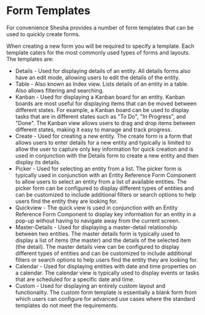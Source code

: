 # Form Templates

For convenience Shesha provides a number of form templates that can be used to quickly create forms.

When creating a new form you will be required to specify a template. Each template caters for the most commonly used types of forms and layouts. The templates are:
- Details - Used for displaying details of an entity. All details forms also have an edit mode, allowing users to edit the details of the entity.
- Table - Also known as Index view. Lists details of an entity in a table. Also allows filtering and searching.
- Kanban - Used for displaying a Kanban board for an entity. Kanban boards are most useful for displaying items that can be moved between different states. For example, a Kanban board can be used to display tasks that are in different states such as "To Do", "In Progress", and "Done". The Kanban view allows users to drag and drop items between different states, making it easy to manage and track progress.
- Create - Used for creating a new entity. The create form is a form that allows users to enter details for a new entity and typically is limited to allow the user to capture only key information for quick creation and is used in conjunction with the Details form to create a new entity and then display its details.
- Picker - Used for selecting an entity from a list. The picker form is typically used in conjunction with an Entity Reference Form Component to allow users to select an entity from a list of available entities. The picker form can be configured to display different types of entities and can be customized to include additional filters or search options to help users find the entity they are looking for.
- Quickview - The quick view is used in conjunction with an Entity Reference Form Component to display key information for an entity in a pop-up without having to navigate away from the current screen.
- Master-Details - Used for displaying a master-detail relationship between two entities. The master details form is typically used to display a list of items (the master) and the details of the selected item (the detail). The master details view can be configured to display different types of entities and can be customized to include additional filters or search options to help users find the entity they are looking for.
- Calendar - Used for displaying entities with date and time properties on a calendar. The calendar view is typically used to display events or tasks that are scheduled for a specific date and time.
- Custom - Used for displaying an entirely custom layout and functionality. The custom form template is essentially a blank form from which users can configure for advanced use cases where the standard templates do not meet the requirements.